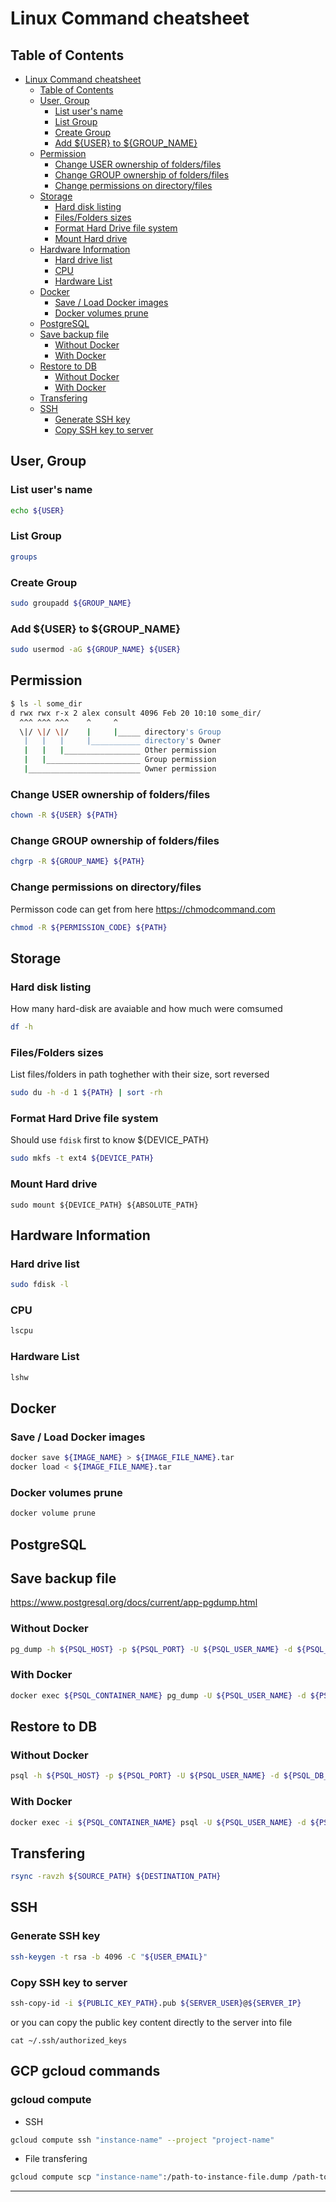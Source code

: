 # Linux Command cheatsheet

## Table of Contents
- [Linux Command cheatsheet](#linux-command-cheatsheet)
  - [Table of Contents](#table-of-contents)
  - [User, Group](#user-group)
    - [List user's name](#list-users-name)
    - [List Group](#list-group)
    - [Create Group](#create-group)
    - [Add ${USER} to ${GROUP_NAME}](#add-user-to-group_name)
  - [Permission](#permission)
    - [Change USER ownership of folders/files](#change-user-ownership-of-foldersfiles)
    - [Change GROUP ownership of folders/files](#change-group-ownership-of-foldersfiles)
    - [Change permissions on directory/files](#change-permissions-on-directoryfiles)
  - [Storage](#storage)
    - [Hard disk listing](#hard-disk-listing)
    - [Files/Folders sizes](#filesfolders-sizes)
    - [Format Hard Drive file system](#format-hard-drive-file-system)
    - [Mount Hard drive](#mount-hard-drive)
  - [Hardware Information](#hardware-information)
    - [Hard drive list](#hard-drive-list)
    - [CPU](#cpu)
    - [Hardware List](#hardware-list)
  - [Docker](#docker)
    - [Save / Load Docker images](#save--load-docker-images)
    - [Docker volumes prune](#docker-volumes-prune)
  - [PostgreSQL](#postgresql)
  - [Save backup file](#save-backup-file)
    - [Without Docker](#without-docker)
    - [With Docker](#with-docker)
  - [Restore to DB](#restore-to-db)
    - [Without Docker](#without-docker-1)
    - [With Docker](#with-docker-1)
  - [Transfering](#transfering)
  - [SSH](#ssh)
    - [Generate SSH key](#generate-ssh-key)
    - [Copy SSH key to server](#copy-ssh-key-to-server)


## User, Group

### List user's name
```bash
echo ${USER}
```

### List Group
```bash
groups
```

### Create Group
```bash
sudo groupadd ${GROUP_NAME}
```

### Add ${USER} to ${GROUP_NAME}
```bash
sudo usermod -aG ${GROUP_NAME} ${USER}
```

## Permission
```bash
$ ls -l some_dir
d rwx rwx r-x 2 alex consult 4096 Feb 20 10:10 some_dir/
  ^^^ ^^^ ^^^    ^     ^
  \|/ \|/ \|/    |     |_____ directory's Group
   |   |   |     |___________ directory's Owner
   |   |   |_________________ Other permission
   |   |_____________________ Group permission
   |_________________________ Owner permission
```

### Change USER ownership of folders/files
```bash
chown -R ${USER} ${PATH}
```

### Change GROUP ownership of folders/files
```bash
chgrp -R ${GROUP_NAME} ${PATH}
```

### Change permissions on directory/files
Permisson code can get from here https://chmodcommand.com

```bash
chmod -R ${PERMISSION_CODE} ${PATH}
```

## Storage

### Hard disk listing
How many hard-disk are avaiable and how much were comsumed
```bash
df -h
```

### Files/Folders sizes
List files/folders in path toghether with their size, sort reversed
```bash
sudo du -h -d 1 ${PATH} | sort -rh
```

### Format Hard Drive file system
Should use `fdisk` first to know ${DEVICE_PATH}
```bash
sudo mkfs -t ext4 ${DEVICE_PATH}
```
### Mount Hard drive
```
sudo mount ${DEVICE_PATH} ${ABSOLUTE_PATH}
```

## Hardware Information

### Hard drive list
```bash
sudo fdisk -l
```

### CPU
```bash
lscpu
```

### Hardware List
```bash
lshw
```


## Docker

### Save / Load Docker images
```bash
docker save ${IMAGE_NAME} > ${IMAGE_FILE_NAME}.tar
docker load < ${IMAGE_FILE_NAME}.tar
```

### Docker volumes prune
```bash
docker volume prune
```

## PostgreSQL

## Save backup file
https://www.postgresql.org/docs/current/app-pgdump.html
### Without Docker
```bash
pg_dump -h ${PSQL_HOST} -p ${PSQL_PORT} -U ${PSQL_USER_NAME} -d ${PSQL_DB_NAME} > ${BACKUP_NAME}.sql
```

### With Docker
```bash
docker exec ${PSQL_CONTAINER_NAME} pg_dump -U ${PSQL_USER_NAME} -d ${PSQL_DB_NAME} > ${BACKUP_NAME}.sql
```

## Restore to DB
### Without Docker
```bash
psql -h ${PSQL_HOST} -p ${PSQL_PORT} -U ${PSQL_USER_NAME} -d ${PSQL_DB_NAME} < ${BACKUP_NAME}.sql
```
### With Docker
```bash
docker exec -i ${PSQL_CONTAINER_NAME} psql -U ${PSQL_USER_NAME} -d ${PSQL_DB_NAME} < ${BACKUP_NAME}.sql
```


## Transfering
```bash
rsync -ravzh ${SOURCE_PATH} ${DESTINATION_PATH}
```

## SSH
### Generate SSH key
```bash
ssh-keygen -t rsa -b 4096 -C "${USER_EMAIL}"
```

### Copy SSH key to server
```bash
ssh-copy-id -i ${PUBLIC_KEY_PATH}.pub ${SERVER_USER}@${SERVER_IP}
```
or you can copy the public key content directly to the server into file
```
cat ~/.ssh/authorized_keys
```

## GCP gcloud commands

### gcloud compute
- SSH
```bash
gcloud compute ssh "instance-name" --project "project-name"
```
- File transfering
```bash
gcloud compute scp "instance-name":/path-to-instance-file.dump /path-to-local-file.dump --project "project-name"
```
****
